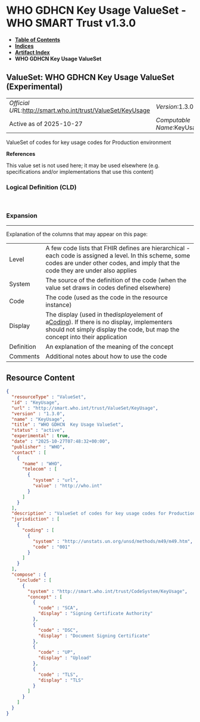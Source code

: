 # WHO GDHCN Key Usage ValueSet - WHO SMART Trust v1.3.0

* [**Table of Contents**](toc.md)
* [**Indices**](indices.md)
* [**Artifact Index**](artifacts.md)
* **WHO GDHCN Key Usage ValueSet**

## ValueSet: WHO GDHCN Key Usage ValueSet (Experimental) 

| | |
| :--- | :--- |
| *Official URL*:http://smart.who.int/trust/ValueSet/KeyUsage | *Version*:1.3.0 |
| Active as of 2025-10-27 | *Computable Name*:KeyUsage |

 
ValueSet of codes for key usage codes for Production environment 

 **References** 

This value set is not used here; it may be used elsewhere (e.g. specifications and/or implementations that use this content)

### Logical Definition (CLD)

 

### Expansion

-------

 Explanation of the columns that may appear on this page: 

| | |
| :--- | :--- |
| Level | A few code lists that FHIR defines are hierarchical - each code is assigned a level. In this scheme, some codes are under other codes, and imply that the code they are under also applies |
| System | The source of the definition of the code (when the value set draws in codes defined elsewhere) |
| Code | The code (used as the code in the resource instance) |
| Display | The display (used in the*display*element of a[Coding](http://hl7.org/fhir/R4/datatypes.html#Coding)). If there is no display, implementers should not simply display the code, but map the concept into their application |
| Definition | An explanation of the meaning of the concept |
| Comments | Additional notes about how to use the code |



## Resource Content

```json
{
  "resourceType" : "ValueSet",
  "id" : "KeyUsage",
  "url" : "http://smart.who.int/trust/ValueSet/KeyUsage",
  "version" : "1.3.0",
  "name" : "KeyUsage",
  "title" : "WHO GDHCN  Key Usage ValueSet",
  "status" : "active",
  "experimental" : true,
  "date" : "2025-10-27T07:48:32+00:00",
  "publisher" : "WHO",
  "contact" : [
    {
      "name" : "WHO",
      "telecom" : [
        {
          "system" : "url",
          "value" : "http://who.int"
        }
      ]
    }
  ],
  "description" : "ValueSet of codes for key usage codes for Production environment",
  "jurisdiction" : [
    {
      "coding" : [
        {
          "system" : "http://unstats.un.org/unsd/methods/m49/m49.htm",
          "code" : "001"
        }
      ]
    }
  ],
  "compose" : {
    "include" : [
      {
        "system" : "http://smart.who.int/trust/CodeSystem/KeyUsage",
        "concept" : [
          {
            "code" : "SCA",
            "display" : "Signing Certificate Authority"
          },
          {
            "code" : "DSC",
            "display" : "Document Signing Certificate"
          },
          {
            "code" : "UP",
            "display" : "Upload"
          },
          {
            "code" : "TLS",
            "display" : "TLS"
          }
        ]
      }
    ]
  }
}

```
